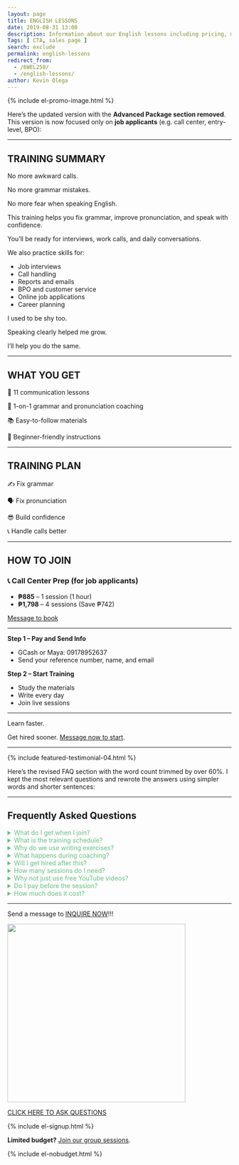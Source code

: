 ```yaml
--- 
layout: page 
title: ENGLISH LESSONS
date: 2019-08-31 13:00
description: Information about our English lessons including pricing, modules, and how to enroll.
Tags: [ CTA, sales page ]
search: exclude
permalink: english-lessons
redirect_from: 
  - /6WEL250/ 
  - /english-lessons/
author: Kevin Olega 
--- 
```

{% include el-promo-image.html %}

Here’s the updated version with the **Advanced Package section removed**. This version is now focused only on **job applicants** (e.g. call center, entry-level, BPO):

---

## TRAINING SUMMARY

No more awkward calls.

No more grammar mistakes.

No more fear when speaking English.

This training helps you fix grammar, improve pronunciation, and speak with confidence.

You’ll be ready for interviews, work calls, and daily conversations.

We also practice skills for:

* Job interviews
* Call handling
* Reports and emails
* BPO and customer service
* Online job applications
* Career planning

I used to be shy too.

Speaking clearly helped me grow.

I’ll help you do the same.

---

## WHAT YOU GET

📖 11 communication lessons

📱 1-on-1 grammar and pronunciation coaching

📚 Easy-to-follow materials

🧠 Beginner-friendly instructions

---

## TRAINING PLAN

✍️ Fix grammar

🗣️ Fix pronunciation

😎 Build confidence

📞 Handle calls better

---

## HOW TO JOIN

### 📞 Call Center Prep (for job applicants)

* **₱885** – 1 session (1 hour)
* **₱1,798** – 4 sessions (Save ₱742)

<a href="https://www.facebook.com/callcentertrainingtips">Message to book</a>

---

**Step 1 – Pay and Send Info**

* GCash or Maya: 09178952637
* Send your reference number, name, and email

**Step 2 – Start Training**

* Study the materials
* Write every day
* Join live sessions

---

Learn faster.

Get hired sooner. <a href="https://www.facebook.com/callcentertrainingtips">Message now to start</a>.

---

{% include featured-testimonial-04.html %}

Here’s the revised FAQ section with the word count trimmed by over 60%. I kept the most relevant questions and rewrote the answers using simpler words and shorter sentences:

---

## Frequently Asked Questions

<details>
<summary style="color:#61c17d;">What do I get when I join?</summary>
<p style="color:black;">You’ll get short lessons, writing exercises, videos, and 1-on-1 coaching to fix your grammar and pronunciation. You’ll learn to speak with more confidence.</p>
</details>

<details>
<summary style="color:#61c17d;">What is the training schedule?</summary>
<p style="color:black;">You can study anytime. Live coaching is on weekends. Each session is 20 minutes to 1 hour. Message me if you need a different time.</p>
</details>

<details>
<summary style="color:#61c17d;">Why do we use writing exercises?</summary>
<p style="color:black;">Writing makes it easier to fix grammar. We check each sentence and help you say it better. This also helps your pronunciation.</p>
</details>

<details>
<summary style="color:#61c17d;">What happens during coaching?</summary>
<p style="color:black;">We go over your writing. I correct your grammar and help with pronunciation. You’ll get clear next steps after each session.</p>
</details>

<details>
<summary style="color:#61c17d;">Will I get hired after this?</summary>
<p style="color:black;">No guarantees. But if you study and practice, you’ll speak better and feel more ready for job interviews and work calls.</p>
</details>

<details>
<summary style="color:#61c17d;">How many sessions do I need?</summary>
<p style="color:black;">If you only need help with grammar and pronunciation, 4 sessions is enough. If you also want to build confidence, 6 to 8 sessions is better.</p>
</details>

<details>
<summary style="color:#61c17d;">Why not just use free YouTube videos?</summary>
<p style="color:black;">Free videos can help, but they don’t give feedback. This training fixes your actual sentences and shows what to improve.</p>
</details>

<details>
<summary style="color:#61c17d;">Do I pay before the session?</summary>
<p style="color:black;">Yes. Full payment is needed before training begins.</p>
</details>

<details>
<summary style="color:#61c17d;">How much does it cost?</summary>
<p style="color:black;">₱885 for 1 session. ₱1,798 for 4 sessions.</p>
</details>

---

<p>Send a message to <a href="https://www.facebook.com/callcentertrainingtips">INQUIRE NOW</a>!!!</p>

<p><img src="{{ site.url }}/assets/img/2020-07-01-three-hundred.png" width="400"></p>
<p><a href="https://www.facebook.com/callcentertrainingtips/">CLICK HERE TO ASK QUESTIONS</a></p>

{% include el-signup.html %}
<p><strong>Limited budget?</strong> <a href="https://callcentertrainingtips.com/group-sessions">Join our group sessions</a>.</p>
{% include el-nobudget.html %}
